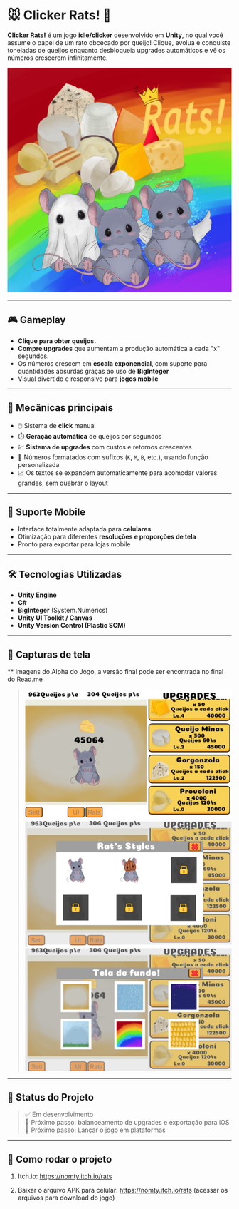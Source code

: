 # 🐭 Clicker Rats! 🧀

**Clicker Rats!** é um jogo **idle/clicker** desenvolvido em **Unity**, no qual você assume o papel de um rato obcecado por queijo! Clique, evolua e conquiste toneladas de queijos enquanto desbloqueia upgrades automáticos e vê os números crescerem infinitamente.

![screenshot do jogo aqui](Assets/Imports/Images/Fundos/Image_Icon.jpeg)

---

## 🎮 Gameplay

- **Clique para obter queijos.**
- **Compre upgrades** que aumentam a produção automática a cada "x" segundos.
- Os números crescem em **escala exponencial**, com suporte para quantidades absurdas graças ao uso de **BigInteger**
- Visual divertido e responsivo para **jogos mobile**

---

## 🧠 Mecânicas principais

- 🖱️ Sistema de **click** manual
- ⏱️ **Geração automática** de queijos por segundos
- 💹 **Sistema de upgrades** com custos e retornos crescentes
- 🔢 Números formatados com sufixos (`K`, `M`, `B`, etc.), usando função personalizada
- 📈 Os textos se expandem automaticamente para acomodar valores grandes, sem quebrar o layout

---

## 📱 Suporte Mobile

- Interface totalmente adaptada para **celulares**
- Otimização para diferentes **resoluções e proporções de tela**
- Pronto para exportar para lojas mobile

---

## 🛠️ Tecnologias Utilizadas

- **Unity Engine**
- **C#**
- **BigInteger** (System.Numerics)
- **Unity UI Toolkit / Canvas**
- **Unity Version Control (Plastic SCM)**

---

## 📸 Capturas de tela
** Imagens do Alpha do Jogo, a versão final pode ser encontrada no final do Read.me

> ![Imagem Gameplay](Assets/Imports/Images/Gameplay.jpeg)
> ![Imagem Gameplay2](Assets/Imports/Images/Gameplay_2.jpeg)
> ![Imagem Gameplay3](Assets/Imports/Images/Gameplay_3.jpeg)

---

## 🚀 Status do Projeto

> ✅ Em desenvolvimento  
> 🎯 Próximo passo: balanceamento de upgrades e exportação para iOS
> 🚀 Próximo passo: Lançar o jogo em plataformas

---

## 📂 Como rodar o projeto

1. Itch.io:
https://nomty.itch.io/rats

2. Baixar o arquivo APK para celular:
https://nomty.itch.io/rats (acessar os arquivos para download do jogo) 
